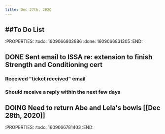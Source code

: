 ```yaml
---
title: Dec 27th, 2020
---
```


## ##To Do List
:PROPERTIES:
:todo: 1609066802886
:done: 1609066831305
:END:
## DONE Sent email to ISSA re: extension to finish Strength and Conditioning cert
### Received "ticket received" email
### Should receive a reply within the next few days
## DOING Need to return Abe and Lela's bowls [[Dec 28th, 2020]]
:PROPERTIES:
:todo: 1609066781403
:END:
##
